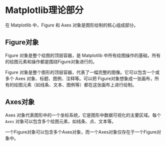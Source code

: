 # Matplotlib理论部分
在 Matplotlib 中，Figure 和 Axes 对象是图形绘制的核心组成部分。
## Figure对象

Figure 对象是整个绘图的顶层容器，是 Matplotlib 中所有绘图操作的基础，所有的绘图元素和操作都是围绕Figure对象进行的。

Figure 对象是整个图形的顶层容器，代表了一幅完整的图像。它可以包含一个或多个 Axes 对象、标题、图例、注释等。可以把 Figure对象想象成一张画布，所有的绘图元素（如线条、文本、图例等）都在这张画布上进行绘制。

## Axes对象

Axes 对象代表图形中的一个坐标系统，它是图形中数据可视化的主要区域。每个 `Axes` 对象可以包含多个绘图元素，如线条、点、文本等。

一个Figure对象可以包含多个Axes对象，而一个Axes对象仅存在于一个Figure对象中。

